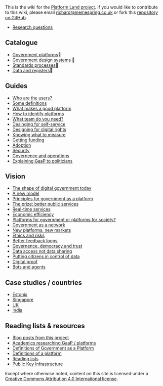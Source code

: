 <!-- TITLE: Welcome to the Platform Land Wiki -->

This is the wiki for the [Platform Land project](https://www.platformland.org). If you would like to contribute to this wiki, please email [richard@memespring.co.uk](mailto:richard@memespring.co.uk) or fork this [repository on GitHub](https://github.com/memespring/wiki-platformland-content).

* [Research questions](research-questions)

## Catalogue
* [Government platforms](government-platforms)📙
* [Government design systems](government-design-systems) 📕
* [Standards processes](standards)📕
* [Data and registers](registers)📕


## Guides
* [Who are the users?](users)
* [Some definitions](components)
* [What makes a good platform](good-platforms)
* [How to identify platforms](identifying-platforms)
* [What team do you need?](teams)
* [Desinging for self-service](documentation)
* [Designing for digital rights](designing-for-digital-rights)
* [Knowing what to measure](what-to-measure)
* [Getting funding](funding)
* [Adoption](adoption)
* [Security](security)
* [Governence and operations](governence)
* [Explaining GaaP to politicians](explaining)

## Vision

* [The shape of digital government today](digital-government-today)
* [A new model](digital-government-tomorrow)
* [Principles for government as a platform](principles)
* [The prize: better public services](service-design)
* [Real-time services](real-time)
* [Economic efficiency](econimics)
* [Platforms for government or platforms for society?](government-society)
* [Government as a network](government-as-a-network)
* [New platforms, new markets](new-markets)
* [Ethics and risks](risks)
* [Better feedback loops](anlytics-policy)
* [Governence, democracy and trust](democracy)
* [Data access not data sharing](data-access)
* [Putting citizens in control of data](citizens-data)
* [Digital proof](digital-proof)
* [Bots and agents](bots-and-agents)

## Case studies / countries
* [Estonia](estonia)
* [Singapore](singapore)
* [UK](uk)
* [India](india)

## Reading lists & resources
* [Blog posts from this project](project-blogposts)
* [Academics researching GaaP / platforms](researchers)
* [Definitions of Government as a Platform](definitions-gaap)
* [Definitions of a platform](definitions-platform)
* [Reading lists](reading-lists)
* [Public Key Infrastructure](pki)

Except where otherwise noted, content on this site is licensed under a [Creative Commons Attribution 4.0 International license](https://creativecommons.org/licenses/by-nc/4.0/).
